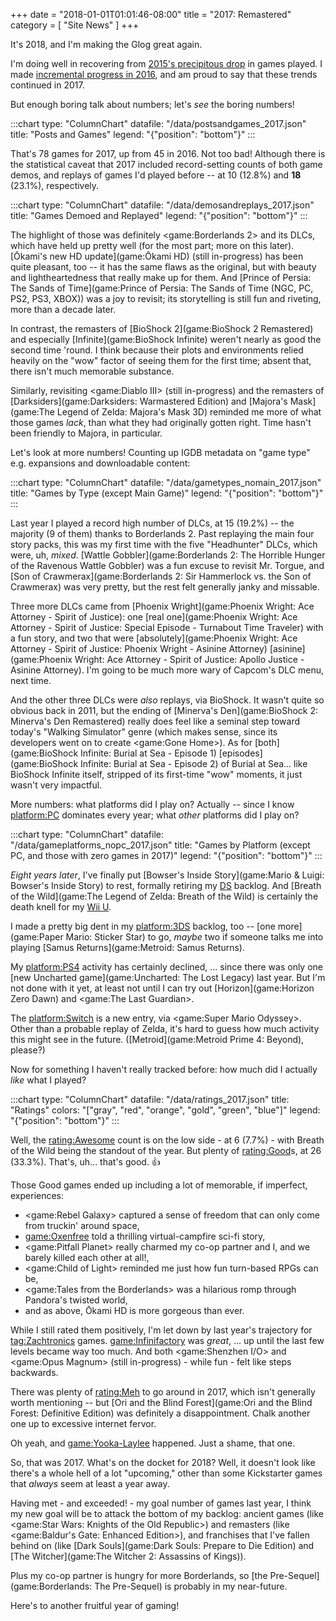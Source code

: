 +++
date = "2018-01-01T01:01:46-08:00"
title = "2017: Remastered"
category = [ "Site News" ]
+++

It's 2018, and I'm making the Glog great again.

I'm doing well in recovering from [2015's precipitous drop]($SiteBaseURL$2016/01/01/2015-a-shameful-embarrassment-of-statistical-failure/) in games played.  I made [incremental progress in 2016]($SiteBaseURL$2017/01/01/2016-hey-it-could-be-worse/), and am proud to say that these trends continued in 2017.

But enough boring talk about numbers; let's <i>see</i> the boring numbers!

:::chart
type: "ColumnChart"
datafile: "/data/postsandgames_2017.json"
title: "Posts and Games"
legend: "{\"position\": \"bottom\"}"
:::

That's 78 games for 2017, up from 45 in 2016.  Not too bad!  Although there is the statistical caveat that 2017 included record-setting counts of both game demos, and replays of games I'd played before -- at 10 (12.8%) and <b>18</b> (23.1%), respectively.

:::chart
type: "ColumnChart"
datafile: "/data/demosandreplays_2017.json"
title: "Games Demoed and Replayed"
legend: "{\"position\": \"bottom\"}"
:::

The highlight of those was definitely <game:Borderlands 2> and its DLCs, which have held up pretty well (for the most part; more on this later).  [Ōkami's new HD update](game:Ōkami HD) (still in-progress) has been quite pleasant, too -- it has the same flaws as the original, but with beauty and lightheartedness that really make up for them.  And [Prince of Persia: The Sands of Time](game:Prince of Persia: The Sands of Time (NGC, PC, PS2, PS3, XBOX)) was a joy to revisit; its storytelling is still fun and riveting, more than a decade later.

In contrast, the remasters of [BioShock 2](game:BioShock 2 Remastered) and especially [Infinite](game:BioShock Infinite) weren't nearly as good the second time 'round.  I think because their plots and environments relied heavily on the "wow" factor of seeing them for the first time; absent that, there isn't much memorable substance.

Similarly, revisiting <game:Diablo III> (still in-progress) and the remasters of [Darksiders](game:Darksiders: Warmastered Edition) and [Majora's Mask](game:The Legend of Zelda: Majora's Mask 3D) reminded me more of what those games <i>lack</i>, than what they had originally gotten right.  Time hasn't been friendly to Majora, in particular.

Let's look at more numbers!  Counting up IGDB metadata on "game type" e.g. expansions and downloadable content:

:::chart
type: "ColumnChart"
datafile: "/data/gametypes_nomain_2017.json"
title: "Games by Type (except Main Game)"
legend: "{\"position\": \"bottom\"}"
:::

Last year I played a record high number of DLCs, at 15 (19.2%) -- the majority (9 of them) thanks to Borderlands 2.  Past replaying the main four story packs, this was my first time with the five "Headhunter" DLCs, which were, uh, <i>mixed</i>.  [Wattle Gobbler](game:Borderlands 2: The Horrible Hunger of the Ravenous Wattle Gobbler) was a fun excuse to revisit Mr. Torgue, and [Son of Crawmerax](game:Borderlands 2: Sir Hammerlock vs. the Son of Crawmerax) was very pretty, but the rest felt generally janky and missable.

Three more DLCs came from [Phoenix Wright](game:Phoenix Wright: Ace Attorney - Spirit of Justice): one [real one](game:Phoenix Wright: Ace Attorney - Spirit of Justice: Special Episode - Turnabout Time Traveler) with a fun story, and two that were [absolutely](game:Phoenix Wright: Ace Attorney - Spirit of Justice: Phoenix Wright - Asinine Attorney) [asinine](game:Phoenix Wright: Ace Attorney - Spirit of Justice: Apollo Justice - Asinine Attorney).  I'm going to be much more wary of Capcom's DLC menu, next time.

And the other three DLCs were <i>also</i> replays, via BioShock.  It wasn't quite so obvious back in 2011, but the ending of [Minerva's Den](game:BioShock 2: Minerva's Den Remastered) really does feel like a seminal step toward today's "Walking Simulator" genre (which makes sense, since its developers went on to create <game:Gone Home>).  As for [both](game:BioShock Infinite: Burial at Sea - Episode 1) [episodes](game:BioShock Infinite: Burial at Sea - Episode 2) of Burial at Sea... like BioShock Infinite itself, stripped of its first-time "wow" moments, it just wasn't very impactful.

More numbers: what platforms did I play on?  Actually -- since I know <platform:PC> dominates every year; what <i>other</i> platforms did I play on?

:::chart
type: "ColumnChart"
datafile: "/data/gameplatforms_nopc_2017.json"
title: "Games by Platform (except PC, and those with zero games in 2017)"
legend: "{\"position\": \"bottom\"}"
:::

<i>Eight years later</i>, I've finally put [Bowser's Inside Story](game:Mario & Luigi: Bowser's Inside Story) to rest, formally retiring my [DS](platform:NDS) backlog.  And [Breath of the Wild](game:The Legend of Zelda: Breath of the Wild) is certainly the death knell for my [Wii U](platform:WiiU).

I made a pretty big dent in my <platform:3DS> backlog, too -- [one more](game:Paper Mario: Sticker Star) to go, <i>maybe</i> two if someone talks me into playing [Samus Returns](game:Metroid: Samus Returns).

My <platform:PS4> activity has certainly declined, ... since there was only one [new Uncharted game](game:Uncharted: The Lost Legacy) last year.  But I'm not done with it yet, at least not until I can try out [Horizon](game:Horizon Zero Dawn) and <game:The Last Guardian>.

The <platform:Switch> is a new entry, via <game:Super Mario Odyssey>.  Other than a probable replay of Zelda, it's hard to guess how much activity this might see in the future.  ([Metroid](game:Metroid Prime 4: Beyond), please?)

Now for something I haven't really tracked before: how much did I actually <i>like</i> what I played?

:::chart
type: "ColumnChart"
datafile: "/data/ratings_2017.json"
title: "Ratings"
colors: "[\"gray\", \"red\", \"orange\", \"gold\", \"green\", \"blue\"]"
legend: "{\"position\": \"bottom\"}"
:::

Well, the <rating:Awesome> count is on the low side - at 6 (7.7%) - with Breath of the Wild being the standout of the year.  But plenty of <rating:Good>s, at 26 (33.3%).  That's, uh... that's good.  &#x1F44D;

Those Good games ended up including a lot of memorable, if imperfect, experiences:

* <game:Rebel Galaxy> captured a sense of freedom that can only come from truckin' around space,
* <game:Oxenfree> told a thrilling virtual-campfire sci-fi story,
* <game:Pitfall Planet> really charmed my co-op partner and I, and we barely killed each other at all!,
* <game:Child of Light> reminded me just how fun turn-based RPGs can be,
* <game:Tales from the Borderlands> was a hilarious romp through Pandora's twisted world,
* and as above, Ōkami HD is more gorgeous than ever.

While I still rated them positively, I'm let down by last year's trajectory for <tag:Zachtronics> games.  <game:Infinifactory> was <i>great</i>, ... up until the last few levels became way too much.  And both <game:Shenzhen I/O> and <game:Opus Magnum> (still in-progress) - while fun - felt like steps backwards.

There was plenty of <rating:Meh> to go around in 2017, which isn't generally worth mentioning -- but [Ori and the Blind Forest](game:Ori and the Blind Forest: Definitive Edition) was definitely a disappointment.  Chalk another one up to excessive internet fervor.

Oh yeah, and <game:Yooka-Laylee> happened.  Just a shame, that one.

So, that was 2017.  What's on the docket for 2018?  Well, it doesn't look like there's a whole hell of a lot "upcoming," other than some Kickstarter games that <i>always</i> seem at least a year away.

Having met - and exceeded! - my goal number of games last year, I think my new goal will be to attack the bottom of my backlog: ancient games (like <game:Star Wars: Knights of the Old Republic>) and remasters (like <game:Baldur's Gate: Enhanced Edition>), and franchises that I've fallen behind on (like [Dark Souls](game:Dark Souls: Prepare to Die Edition) and [The Witcher](game:The Witcher 2: Assassins of Kings)).

Plus my co-op partner is hungry for more Borderlands, so [the Pre-Sequel](game:Borderlands: The Pre-Sequel) is probably in my near-future.

Here's to another fruitful year of gaming!

